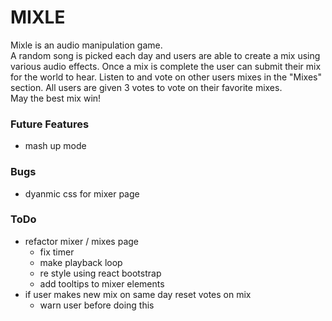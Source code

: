 # MIXLE
Mixle is an audio manipulation game.  
A random song is picked each day and users are able to create a mix using various audio effects.
Once a mix is complete the user can submit their mix for the world to hear.
Listen to and vote on other users mixes in the "Mixes" section.
All users are given 3 votes to vote on their favorite mixes.  
May the best mix win!


### Future Features
- mash up mode

### Bugs
- dyanmic css for mixer page

### ToDo
- refactor mixer / mixes page
    - fix timer
    - make playback loop
    - re style using react bootstrap
    - add tooltips to mixer elements
- if user makes new mix on same day reset votes on mix
    - warn user before doing this